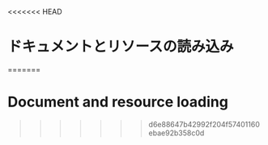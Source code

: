 
<<<<<<< HEAD
# ドキュメントとリソースの読み込み
=======
# Document and resource loading
>>>>>>> d6e88647b42992f204f57401160ebae92b358c0d
